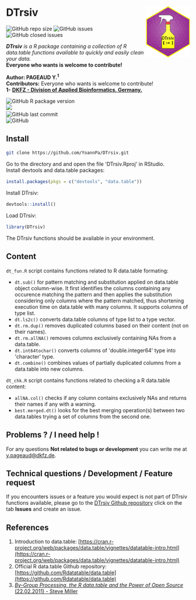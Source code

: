 # DTrsiv <img src="img/DTrsiv_hexsticker-ai.png" align="right" height="140" />  

![GitHub repo size](https://img.shields.io/github/repo-size/YoannPa/DTrsiv)
![GitHub issues](https://img.shields.io/github/issues-raw/YoannPa/DTrsiv)
![GitHub closed issues](https://img.shields.io/github/issues-closed-raw/YoannPa/DTrsiv)  

_**DTrsiv** is a R package containing a collection of R data.table functions available to quickly and easily clean your data._  
**Everyone who wants is welcome to contribute!**

**Author: PAGEAUD Y.<sup>1</sup>**  
**Contributors:** Everyone who wants is welcome to contribute!  
**1-** [**DKFZ - Division of Applied Bioinformatics, Germany.**](https://www.dkfz.de/en/applied-bioinformatics/index.php)  

![GitHub R package version](https://img.shields.io/github/r-package/v/YoannPa/DTrsiv?label=Package%20version&logo=RStudio&logoColor=white&style=for-the-badge)  
<img src="https://img.shields.io/static/v1?label=compatibility&message=3.6.3%20(2020-02-29)%20--%20%22Holding%20the%20Windsock%22&color=blue&logo=R&logoColor=white&style=for-the-badge" />  
![GitHub last commit](https://img.shields.io/github/last-commit/YoannPa/Dtrsiv?logo=git&style=for-the-badge)  
![GitHub](https://img.shields.io/github/license/YoannPa/DTrsiv?color=brightgreen&style=for-the-badge)  

## Install

```bash
git clone https://github.com/YoannPa/DTrsiv.git
```

Go to the directory and and open the file 'DTrsiv.Rproj' in RStudio.  
Install devtools and data.table packages:  
```R
install.packages(pkgs = c("devtools", "data.table"))
```

Install DTrsiv:  
```R
devtools::install()
```

Load DTrsiv:
```R
library(DTrsiv)
```

The DTrsiv functions should be available in your environment.

## Content
`dt_fun.R` script contains functions related to R data.table formating:  
* `dt.sub()` for pattern matching and substitution applied on data.table object column-wise. It first identifies the columns containing any occurence matching the pattern and then applies the substitution considering only columns where the pattern matched, thus shortening execution time on data.table with many columns. It supports columns of type list.  
* `dt.ls2c()` converts data.table columns of type list to a type vector.  
* `dt.rm.dup()` removes duplicated columns based on their content (not on their names).  
* `dt.rm.allNA()` removes columns exclusively containing NAs from a data.table.  
* `dt.int64tochar()` converts columns of 'double.integer64' type into 'character' type.  
* `dt.combine()` combines values of partially duplicated columns from a data.table into new columns.  

`dt_chk.R` script contains functions related to checking a R data.table content:  
* `allNA.col()` checks if any column contains exclusively NAs and returns their names if any with a warning.  
* `best.merged.dt()` looks for the best merging operation(s) between two data.tables trying a set of columns from the second one.  

## Problems ? / I need help !
For any questions **Not related to bugs or development** you can write me at [y.pageaud@dkfz.de](y.pageaud@dkfz.de).
 
## Technical questions / Development / Feature request
If you encounters issues or a feature you would expect is not part of DTrsiv functions available, please go to the [DTrsiv Github repository](https://github.com/YoannPa/DTrsiv) click on the tab **Issues** and create an issue.  

## References
1. Introduction to data.table: [https://cran.r-project.org/web/packages/data.table/vignettes/datatable-intro.html](https://cran.r-project.org/web/packages/data.table/vignettes/datatable-intro.html)  
2. Official R data.table Github repository: [https://github.com/Rdatatable/data.table](https://github.com/Rdatatable/data.table)  
3. [_By-Group Processing, the R data.table and the Power of Open Source_ (22.02.2011) - Steve Miller](https://www.information-management.com/opinion/by-group-processing-the-r-datatable-and-the-power-of-open-source)  


